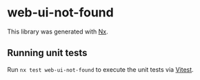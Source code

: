 # web-ui-not-found

This library was generated with [Nx](https://nx.dev).

## Running unit tests

Run `nx test web-ui-not-found` to execute the unit tests via [Vitest](https://vitest.dev/).
